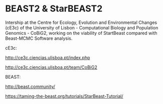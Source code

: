 # BEAST2 & StarBEAST2


Intership at the Centre for Ecology, Evolution and Environmental Changes (cE3c) of the University of Lisbon - 
Computational Biology and Population Genomics - CoBiG2, working on the viability of StartBeast compared with Beast-MCMC Software analysis.



cE3c:

 http://ce3c.ciencias.ulisboa.pt/index.php
 
 http://ce3c.ciencias.ulisboa.pt/team/CoBiG2

BEAST:

  http://beast.community/
  
  https://taming-the-beast.org/tutorials/StarBeast-Tutorial/
  
  
